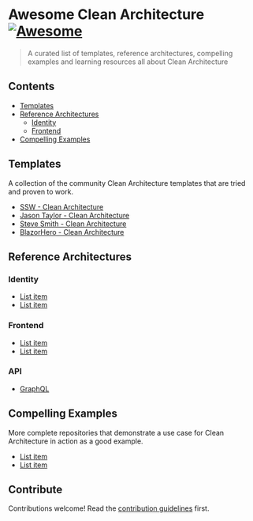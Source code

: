 # Awesome Clean Architecture [![Awesome](https://awesome.re/badge.svg)](https://awesome.re)

> A curated list of templates, reference architectures, compelling examples and learning resources all about Clean Architecture


## Contents

- [Templates](#templates)
- [Reference Architectures](#reference-architectures)
  - [Identity](#identity)
  - [Frontend](#frontend)
- [Compelling Examples](#compelling-examples)


## Templates

A collection of the community Clean Architecture templates that are tried and proven to work.

- [SSW - Clean Architecture](https://github.com/SSWConsulting/CleanArchitectureV2)
- [Jason Taylor - Clean Architecture](https://github.com/jasontaylordev/CleanArchitecture)
- [Steve Smith - Clean Architecture](https://github.com/ardalis/CleanArchitecture)
- [BlazorHero - Clean Architecture](https://github.com/blazorhero/CleanArchitecture)

## Reference Architectures

### Identity

- [List item](http://example.com)
- [List item](http://example.com)

### Frontend

- [List item](http://example.com)
- [List item](http://example.com)

### API

- [GraphQL](https://github.com/danielmackay/dotnet-clean-architecture-graphql)

## Compelling Examples

More complete repositories that demonstrate a use case for Clean Architecture in action as a good example.

- [List item](http://example.com)
- [List item](http://example.com)


## Contribute

Contributions welcome! Read the [contribution guidelines](contributing.md) first.

